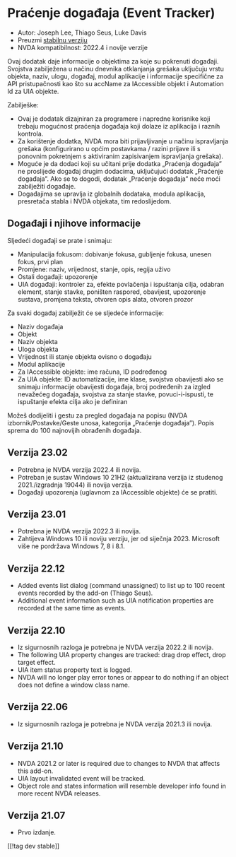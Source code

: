 # Praćenje događaja (Event Tracker) #

* Autor: Joseph Lee, Thiago Seus, Luke Davis
* Preuzmi [stabilnu verziju][1]
* NVDA kompatibilnost: 2022.4 i novije verzije

Ovaj dodatak daje informacije o objektima za koje su pokrenuti
događaji. Svojstva zabilježena u načinu dnevnika otklanjanja grešaka
uključuju vrstu objekta, naziv, ulogu, događaj, modul aplikacije i
informacije specifične za API pristupačnosti kao što su accName za
IAccessible objekt i Automation Id za UIA objekte.

Zabilješke:

* Ovaj je dodatak dizajniran za programere i napredne korisnike koji trebaju
  mogućnost praćenja događaja koji dolaze iz aplikacija i raznih kontrola.
* Za korištenje dodatka, NVDA mora biti prijavljivanje u načinu ispravljanja
  grešaka (konfigurirano u općim postavkama / razini prijave ili s ponovnim
  pokretnjem s aktiviranim zapisivanjem ispravljanja grešaka).
* Moguće je da dodaci koji su učitani prije dodatka „Praćenja događaja” ne
  proslijede događaj drugim dodacima, uključujući dodatak „Praćenje
  događaja”. Ako se to dogodi, dodatak „Praćenje događaja” neće moći
  zabilježiti događaje.
* Događajima se upravlja iz globalnih dodataka, modula aplikacija,
  presretača stabla i NVDA objekata, tim redoslijedom.

## Događaji i njihove informacije

Sljedeći događaji se prate i snimaju:

* Manipulacija fokusom: dobivanje fokusa, gubljenje fokusa, unesen fokus,
  prvi plan
* Promjene: naziv, vrijednost, stanje, opis, regija uživo
* Ostali događaji: upozorenje
* UIA događaji: kontroler za, efekte povlačenja i ispuštanja cilja, odabran
  element, stanje stavke, poništen raspored, obavijest, upozorenje sustava,
  promjena teksta, otvoren opis alata, otvoren prozor

Za svaki događaj zabilježit će se sljedeće informacije:

* Naziv događaja
* Objekt
* Naziv objekta
* Uloga objekta
* Vrijednost ili stanje objekta ovisno o događaju
* Modul aplikacije
* Za IAccessible objekte: ime računa, ID podređenog
* Za UIA objekte: ID automatizacije, ime klase, svojstva obavijesti ako se
  snimaju informacije obavijesti događaja, broj podređenih za izgled
  nevažećeg događaja, svojstva za stanje stavke, povuci-i-ispusti, te
  ispuštanje efekta cilja ako je definiran

Možeš dodijeliti i gestu za pregled događaja na popisu (NVDA
izbornik/Postavke/Geste unosa, kategorija „Praćenje događaja”). Popis sprema
do 100 najnovijih obrađenih događaja.

## Verzija 23.02

* Potrebna je NVDA verzija 2022.4 ili novija.
* Potreban je sustav Windows 10 21H2 (aktualizirana verzija iz studenog
  2021./izgradnja 19044) ili novija verzija.
* Događaji upozorenja (uglavnom za IAccessible objekte) će se pratiti.

## Verzija 23.01

* Potrebna je NVDA verzija 2022.3 ili novija.
* Zahtijeva Windows 10 ili noviju verziju, jer od siječnja 2023. Microsoft
  više ne pordržava Windows 7, 8 i 8.1.

## Verzija 22.12

* Added events list dialog (command unassigned) to list up to 100 recent
  events recorded by the add-on (Thiago Seus).
* Additional event information such as UIA notification properties are
  recorded at the same time as events.

## Verzija 22.10

* Iz sigurnosnih razloga je potrebna je NVDA verzija 2022.2 ili novija.
* The following UIA property changes are tracked: drag drop effect, drop
  target effect.
* UIA item status property text is logged.
* NVDA will no longer play error tones or appear to do nothing if an object
  does not define a window class name.

## Verzija 22.06

* Iz sigurnosnih razloga je potrebna je NVDA verzija 2021.3 ili novija.

## Verzija 21.10

* NVDA 2021.2 or later is required due to changes to NVDA that affects this
  add-on.
* UIA layout invalidated event will be tracked.
* Object role and states information will resemble developer info found in
  more recent NVDA releases.

## Verzija 21.07

* Prvo izdanje.

[[!tag dev stable]]

[1]: https://www.nvaccess.org/addonStore/legacy?file=evtTracker
